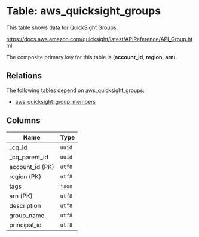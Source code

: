 # Table: aws_quicksight_groups

This table shows data for QuickSight Groups.

https://docs.aws.amazon.com/quicksight/latest/APIReference/API_Group.html

The composite primary key for this table is (**account_id**, **region**, **arn**).

## Relations

The following tables depend on aws_quicksight_groups:
  - [aws_quicksight_group_members](aws_quicksight_group_members.md)

## Columns

| Name          | Type          |
| ------------- | ------------- |
|_cq_id|`uuid`|
|_cq_parent_id|`uuid`|
|account_id (PK)|`utf8`|
|region (PK)|`utf8`|
|tags|`json`|
|arn (PK)|`utf8`|
|description|`utf8`|
|group_name|`utf8`|
|principal_id|`utf8`|
